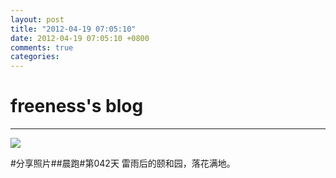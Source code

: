 ```yaml
---
layout: post
title: "2012-04-19 07:05:10"
date: 2012-04-19 07:05:10 +0800
comments: true
categories: 
---
```


# freeness's blog

----------

![](http://okqmqrbgo.bkt.clouddn.com/201204190705101.jpg)

>
\#分享照片\#\#晨跑\#第042天 雷雨后的颐和园，落花满地。